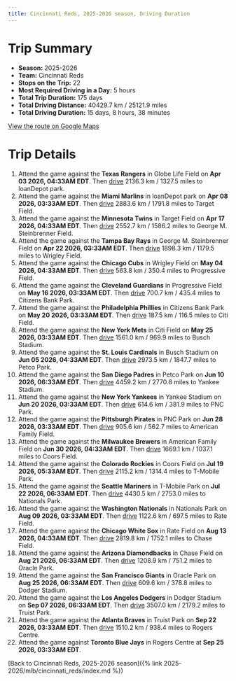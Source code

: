 ```yaml
---
title: Cincinnati Reds, 2025-2026 season, Driving Duration
---
```


# Trip Summary
- **Season:** 2025-2026
- **Team:** Cincinnati Reds
- **Stops on the Trip:** 22
- **Most Required Driving in a Day:** 5 hours
- **Total Trip Duration:** 175 days
- **Total Driving Distance:** 40429.7 km / 25121.9 miles
- **Total Driving Duration:** 15 days, 8 hours, 38 minutes

[View the route on Google Maps](https://www.google.com/maps/dir/Globe+Life+Field+Arlington/loanDepot+park+Miami/Target+Field+Minneapolis/George+M.+Steinbrenner+Field+Tampa/Wrigley+Field+Chicago/Progressive+Field+Cleveland/Citizens+Bank+Park+Philadelphia/Citi+Field+Flushing/Busch+Stadium+St.+Louis/Petco+Park+San+Diego/Yankee+Stadium+Bronx/PNC+Park+Pittsburgh/American+Family+Field+Milwaukee/Coors+Field+Denver/T-Mobile+Park+Seattle/Nationals+Park+Washington/Rate+Field+Chicago/Chase+Field+Phoenix/Oracle+Park+San+Francisco/Dodger+Stadium+Los+Angeles/Truist+Park+Atlanta/Rogers+Centre+Toronto)

# Trip Details
1. Attend the game against the **Texas Rangers** in Globe Life Field on **Apr 03 2026, 04:33AM EDT**. Then [drive](https://www.google.com/maps/dir/Globe+Life+Field+Arlington/loanDepot+park+Miami) 2136.3 km / 1327.5 miles to loanDepot park.
2. Attend the game against the **Miami Marlins** in loanDepot park on **Apr 08 2026, 03:33AM EDT**. Then [drive](https://www.google.com/maps/dir/loanDepot+park+Miami/Target+Field+Minneapolis) 2883.6 km / 1791.8 miles to Target Field.
3. Attend the game against the **Minnesota Twins** in Target Field on **Apr 17 2026, 04:33AM EDT**. Then [drive](https://www.google.com/maps/dir/Target+Field+Minneapolis/George+M.+Steinbrenner+Field+Tampa) 2552.7 km / 1586.2 miles to George M. Steinbrenner Field.
4. Attend the game against the **Tampa Bay Rays** in George M. Steinbrenner Field on **Apr 22 2026, 03:33AM EDT**. Then [drive](https://www.google.com/maps/dir/George+M.+Steinbrenner+Field+Tampa/Wrigley+Field+Chicago) 1898.3 km / 1179.5 miles to Wrigley Field.
5. Attend the game against the **Chicago Cubs** in Wrigley Field on **May 04 2026, 04:33AM EDT**. Then [drive](https://www.google.com/maps/dir/Wrigley+Field+Chicago/Progressive+Field+Cleveland) 563.8 km / 350.4 miles to Progressive Field.
6. Attend the game against the **Cleveland Guardians** in Progressive Field on **May 16 2026, 03:33AM EDT**. Then [drive](https://www.google.com/maps/dir/Progressive+Field+Cleveland/Citizens+Bank+Park+Philadelphia) 700.7 km / 435.4 miles to Citizens Bank Park.
7. Attend the game against the **Philadelphia Phillies** in Citizens Bank Park on **May 20 2026, 03:33AM EDT**. Then [drive](https://www.google.com/maps/dir/Citizens+Bank+Park+Philadelphia/Citi+Field+Flushing) 187.5 km / 116.5 miles to Citi Field.
8. Attend the game against the **New York Mets** in Citi Field on **May 25 2026, 03:33AM EDT**. Then [drive](https://www.google.com/maps/dir/Citi+Field+Flushing/Busch+Stadium+St.+Louis) 1561.0 km / 969.9 miles to Busch Stadium.
9. Attend the game against the **St. Louis Cardinals** in Busch Stadium on **Jun 05 2026, 04:33AM EDT**. Then [drive](https://www.google.com/maps/dir/Busch+Stadium+St.+Louis/Petco+Park+San+Diego) 2973.5 km / 1847.7 miles to Petco Park.
10. Attend the game against the **San Diego Padres** in Petco Park on **Jun 10 2026, 06:33AM EDT**. Then [drive](https://www.google.com/maps/dir/Petco+Park+San+Diego/Yankee+Stadium+Bronx) 4459.2 km / 2770.8 miles to Yankee Stadium.
11. Attend the game against the **New York Yankees** in Yankee Stadium on **Jun 20 2026, 03:33AM EDT**. Then [drive](https://www.google.com/maps/dir/Yankee+Stadium+Bronx/PNC+Park+Pittsburgh) 614.6 km / 381.9 miles to PNC Park.
12. Attend the game against the **Pittsburgh Pirates** in PNC Park on **Jun 28 2026, 03:33AM EDT**. Then [drive](https://www.google.com/maps/dir/PNC+Park+Pittsburgh/American+Family+Field+Milwaukee) 905.6 km / 562.7 miles to American Family Field.
13. Attend the game against the **Milwaukee Brewers** in American Family Field on **Jun 30 2026, 04:33AM EDT**. Then [drive](https://www.google.com/maps/dir/American+Family+Field+Milwaukee/Coors+Field+Denver) 1669.1 km / 1037.1 miles to Coors Field.
14. Attend the game against the **Colorado Rockies** in Coors Field on **Jul 19 2026, 05:33AM EDT**. Then [drive](https://www.google.com/maps/dir/Coors+Field+Denver/T-Mobile+Park+Seattle) 2115.2 km / 1314.4 miles to T-Mobile Park.
15. Attend the game against the **Seattle Mariners** in T-Mobile Park on **Jul 22 2026, 06:33AM EDT**. Then [drive](https://www.google.com/maps/dir/T-Mobile+Park+Seattle/Nationals+Park+Washington) 4430.5 km / 2753.0 miles to Nationals Park.
16. Attend the game against the **Washington Nationals** in Nationals Park on **Aug 09 2026, 03:33AM EDT**. Then [drive](https://www.google.com/maps/dir/Nationals+Park+Washington/Rate+Field+Chicago) 1122.6 km / 697.5 miles to Rate Field.
17. Attend the game against the **Chicago White Sox** in Rate Field on **Aug 13 2026, 04:33AM EDT**. Then [drive](https://www.google.com/maps/dir/Rate+Field+Chicago/Chase+Field+Phoenix) 2819.8 km / 1752.1 miles to Chase Field.
18. Attend the game against the **Arizona Diamondbacks** in Chase Field on **Aug 21 2026, 06:33AM EDT**. Then [drive](https://www.google.com/maps/dir/Chase+Field+Phoenix/Oracle+Park+San+Francisco) 1208.9 km / 751.2 miles to Oracle Park.
19. Attend the game against the **San Francisco Giants** in Oracle Park on **Aug 25 2026, 06:33AM EDT**. Then [drive](https://www.google.com/maps/dir/Oracle+Park+San+Francisco/Dodger+Stadium+Los+Angeles) 609.6 km / 378.8 miles to Dodger Stadium.
20. Attend the game against the **Los Angeles Dodgers** in Dodger Stadium on **Sep 07 2026, 06:33AM EDT**. Then [drive](https://www.google.com/maps/dir/Dodger+Stadium+Los+Angeles/Truist+Park+Atlanta) 3507.0 km / 2179.2 miles to Truist Park.
21. Attend the game against the **Atlanta Braves** in Truist Park on **Sep 22 2026, 03:33AM EDT**. Then [drive](https://www.google.com/maps/dir/Truist+Park+Atlanta/Rogers+Centre+Toronto) 1510.2 km / 938.4 miles to Rogers Centre.
22. Attend the game against **Toronto Blue Jays** in Rogers Centre at **Sep 25 2026, 03:33AM EDT**.

[Back to Cincinnati Reds, 2025-2026 season]({% link 2025-2026/mlb/cincinnati_reds/index.md %})
